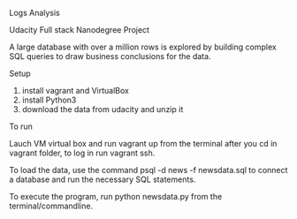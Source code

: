 Logs Analysis

Udacity Full stack Nanodegree Project

A large database with over a million rows is explored by building complex SQL queries to draw business conclusions for the data.

Setup

1. install vagrant and VirtualBox
2. install Python3
3. download the data from udacity and unzip it

To run

Lauch VM virtual box and run vagrant up from the terminal after you cd in vagrant folder, to log in run vagrant ssh.

To load the data, use the command psql -d news -f newsdata.sql to connect a database and run the necessary SQL statements.

To execute the program, run python newsdata.py from the terminal/commandline.
